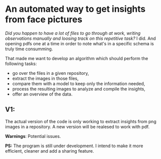 # An automated way to get insights from face pictures

*Did you happen to have a lot of files to go through at work, writing observations manually and loosing track on this repetitive task?*
I did. And opening pdfs one at a time in order to note what's in a specific schema is truly time consumming.

That made me want to develop an algorithm which should perform the following tasks:
-   go over the files in a given repository,
-   extract the images in those files,
-   compare them with a model to keep only the information needed,
-   process the resulting images to analyze and compile the insights,
-   offer an overview of the data.

## V1:
The actual version of the code is only working to extract insights from png images in a repository.
A new version will be realesed to work with pdf.

**Warnings**:
Potential issues.

**PS:** The program is still under development. I intend to make it more efficient, cleaner and add a sharing feature.
